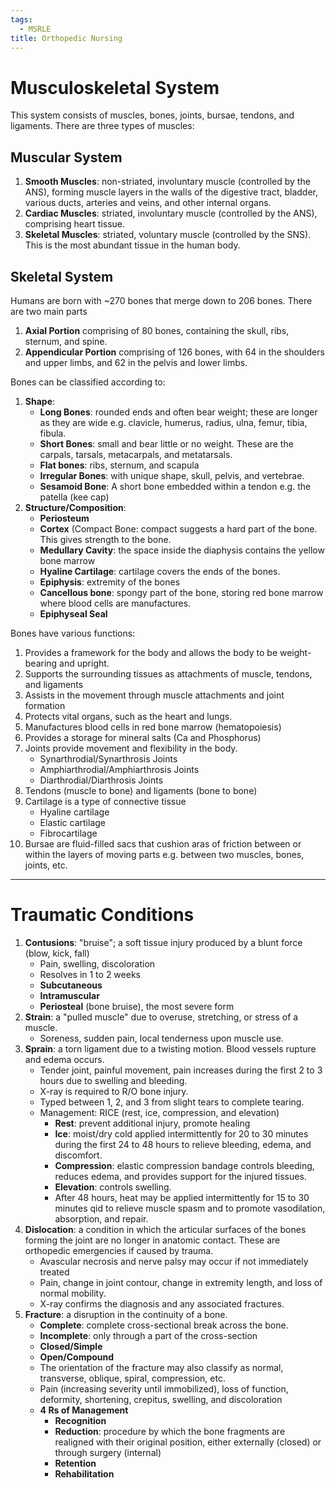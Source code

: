 ```yaml
---
tags:
  - MSRLE
title: Orthopedic Nursing
---
```

# Musculoskeletal System
This system consists of muscles, bones, joints, bursae, tendons, and ligaments. There are three types of muscles:
## Muscular System
1. **Smooth Muscles**: non-striated, involuntary muscle (controlled by the ANS), forming muscle layers in the walls of the digestive tract, bladder, various ducts, arteries and veins, and other internal organs.
2. **Cardiac Muscles**: striated, involuntary muscle (controlled by the ANS), comprising heart tissue.
3. **Skeletal Muscles**: striated, voluntary muscle (controlled by the SNS). This is the most abundant tissue in the human body.
## Skeletal System
Humans are born with ~270 bones that merge down to 206 bones. There are two main parts
1. **Axial Portion** comprising of 80 bones, containing the skull, ribs, sternum, and spine.
2. **Appendicular Portion** comprising of 126 bones, with 64 in the shoulders and upper limbs, and 62 in the pelvis and lower limbs.

Bones can be classified according to:
1. **Shape**:
	- **Long Bones**: rounded ends and often bear weight; these are longer as they are wide e.g. clavicle, humerus, radius, ulna, femur, tibia, fibula.
	- **Short Bones**: small and bear little or no weight. These are the carpals, tarsals, metacarpals, and metatarsals.
	- **Flat bones**: ribs, sternum, and scapula
	- **Irregular Bones**: with unique shape, skull, pelvis, and vertebrae.
	- **Sesamoid Bone**: A short bone embedded within a tendon e.g. the patella (kee cap)
2. **Structure/Composition**:
	- **Periosteum**
	- **Cortex** (Compact Bone: compact suggests a hard part of the bone. This gives strength to the bone.
	- **Medullary Cavity**: the space inside the diaphysis contains the yellow bone marrow
	- **Hyaline Cartilage**: cartilage covers the ends of the bones.
	- **Epiphysis**: extremity of the bones
	- **Cancellous bone**: spongy part of the bone, storing red bone marrow where blood cells are manufactures.
	- **Epiphyseal Seal**

Bones have various functions:
1. Provides a framework for the body and allows the body to be weight-bearing and upright.
2. Supports the surrounding tissues as attachments of muscle, tendons, and ligaments
3. Assists in the movement through muscle attachments and joint formation
4. Protects vital organs, such as the heart and lungs.
5. Manufactures blood cells in red bone marrow (hematopoiesis)
6. Provides a storage for mineral salts (Ca and Phosphorus)
7. Joints provide movement and flexibility in the body.
	- Synarthrodial/Synarthrosis Joints
	- Amphiarthrodial/Amphiarthrosis Joints
	- Diarthrodial/Diarthrosis Joints
8. Tendons (muscle to bone) and ligaments (bone to bone)
9. Cartilage is a type of connective tissue
	- Hyaline cartilage
	- Elastic cartilage
	- Fibrocartilage
10. Bursae are fluid-filled sacs that cushion aras of friction between or within the layers of moving parts e.g. between two muscles, bones, joints, etc.
___
# Traumatic Conditions
1. **Contusions**: "bruise"; a soft tissue injury produced by a blunt force (blow, kick, fall)
	- Pain, swelling, discoloration
	- Resolves in 1 to 2 weeks
	- **Subcutaneous**
	- **Intramuscular**
	- **Periosteal** (bone bruise), the most severe form
2. **Strain**: a "pulled muscle" due to overuse, stretching, or stress of a muscle.
	- Soreness, sudden pain, local tenderness upon muscle use.
3. **Sprain**: a torn ligament due to a twisting motion. Blood vessels rupture and edema occurs.
	- Tender joint, painful movement, pain increases during the first 2 to 3 hours due to swelling and bleeding.
	- X-ray is required to R/O bone injury.
	- Typed between 1, 2, and 3 from slight tears to complete tearing.
	- Management: RICE (rest, ice, compression, and elevation)
		- **Rest**: prevent additional injury, promote healing
		- **Ice**: moist/dry cold applied intermittently for 20 to 30 minutes during the first 24 to 48 hours to relieve bleeding, edema, and discomfort.
		- **Compression**: elastic compression bandage controls bleeding, reduces edema, and provides support for the injured tissues.
		- **Elevation**: controls swelling.
		- After 48 hours, heat may be applied intermittently for 15 to 30 minutes qid to relieve muscle spasm and to promote vasodilation, absorption, and repair.
4. **Dislocation**: a condition in which the articular surfaces of the bones forming the joint are no longer in anatomic contact. These are orthopedic emergencies if caused by trauma.
	- Avascular necrosis and nerve palsy may occur if not immediately treated
	- Pain, change in joint contour, change in extremity length, and loss of normal mobility.
	- X-ray confirms the diagnosis and any associated fractures.
5. **Fracture**: a disruption in the continuity of a bone.
	- **Complete**: complete cross-sectional break across the bone.
	- **Incomplete**: only through a part of the cross-section
	- **Closed/Simple**
	- **Open/Compound**
	- The orientation of the fracture may also classify as normal, transverse, oblique, spiral, compression, etc.
	- Pain (increasing severity until immobilized), loss of function, deformity, shortening, crepitus, swelling, and discoloration
	- **4 Rs of Management**
		- **Recognition**
		- **Reduction**: procedure by which the bone fragments are realigned with their original position, either externally (closed) or through surgery (internal)
		- **Retention**
		- **Rehabilitation**